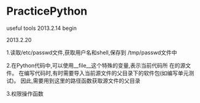 # PracticePython
useful tools
2013.2.14
begin


2013.2.20

1.读取/etc/passwd文件,获取用户名和shell,保存到 /tmp/passwd文件中



2.在Python代码中,可以使用__file__这个特殊的变量,表示当前代码所 在的源文件。
  在编写代码时,有时需要导入当前源文件的父目录下的软件包(如编写单元测试)。
  因此,需要用到这里的路径函数获取源文件的父目录


3.权限操作函数
